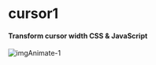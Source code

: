 # cursor1
#### Transform cursor width CSS &amp; JavaScript

![imgAnimate-1](https://github.com/fprl0198/cursor1/blob/master/cursor1.gif)
